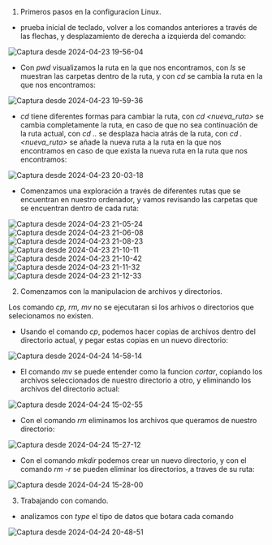 1. Primeros pasos en la configuracion Linux.
- prueba inicial de teclado, volver a los comandos anteriores a través de las flechas, y desplazamiento de derecha a izquierda del comando:

![Captura desde 2024-04-23 19-56-04](https://github.com/Edithson1/Edithson_Aybar_Comunicacion_Datos_y_Redes/assets/152218004/4aead450-eac8-40f2-9f08-042cc60f7b7e)

- Con *pwd* visualizamos la ruta en la que nos encontramos, con *ls* se muestran las carpetas dentro de la ruta, y con *cd* se cambia la ruta en la que nos encontramos:

![Captura desde 2024-04-23 19-59-36](https://github.com/Edithson1/Edithson_Aybar_Comunicacion_Datos_y_Redes/assets/152218004/b2cefe72-ac5c-464d-b41e-0b91fd3a5d3f)

- *cd* tiene diferentes formas para cambiar la ruta, con *cd <nueva_ruta>* se cambia completamente la ruta, en caso de que no sea continuación de la ruta actual, con *cd ..* se desplaza hacia atrás de la ruta, con *cd .<nueva_ruta>* se añade la nueva ruta a la ruta en la que nos encontramos en caso de que exista la nueva ruta en la ruta que nos encontramos:

![Captura desde 2024-04-23 20-03-18](https://github.com/Edithson1/Edithson_Aybar_Comunicacion_Datos_y_Redes/assets/152218004/7d5bb66e-66d3-4a88-9d1f-c6209c0d7b16)

- Comenzamos una exploración a través de diferentes rutas que se encuentran en nuestro ordenador, y vamos revisando las carpetas que se encuentran dentro de cada ruta:

![Captura desde 2024-04-23 21-05-24](https://github.com/Edithson1/Edithson_Aybar_Comunicacion_Datos_y_Redes/assets/152218004/4acdd27a-12fb-4f2d-81e3-7ca391ce1627)
![Captura desde 2024-04-23 21-06-08](https://github.com/Edithson1/Edithson_Aybar_Comunicacion_Datos_y_Redes/assets/152218004/3dafca50-075c-4167-affb-820e463cc88b)
![Captura desde 2024-04-23 21-08-23](https://github.com/Edithson1/Edithson_Aybar_Comunicacion_Datos_y_Redes/assets/152218004/82482fa8-83c8-4f72-a3bb-7dbceac7268a)
![Captura desde 2024-04-23 21-10-11](https://github.com/Edithson1/Edithson_Aybar_Comunicacion_Datos_y_Redes/assets/152218004/072b635e-f5a9-4fef-a810-a2986d5d50bf)
![Captura desde 2024-04-23 21-10-42](https://github.com/Edithson1/Edithson_Aybar_Comunicacion_Datos_y_Redes/assets/152218004/489876c3-1850-4f1e-a8ac-cdb01e1fa552)
![Captura desde 2024-04-23 21-11-32](https://github.com/Edithson1/Edithson_Aybar_Comunicacion_Datos_y_Redes/assets/152218004/aad2602a-5306-4db7-86b7-3db61a003bc3)
![Captura desde 2024-04-23 21-12-33](https://github.com/Edithson1/Edithson_Aybar_Comunicacion_Datos_y_Redes/assets/152218004/0abcdf74-84cb-4994-a5b0-4d035e515be9)

2. Comenzamos con la manipulacion de archivos y directorios.

Los comando *cp, rm, mv* no se ejecutaran si los arhivos o directorios que selecionamos no existen.

- Usando el comando *cp*, podemos hacer copias de archivos dentro del directorio actual, y pegar estas copias en un nuevo directorio:

![Captura desde 2024-04-24 14-58-14](https://github.com/Edithson1/Edithson_Aybar_Comunicacion_Datos_y_Redes/assets/152218004/77016a05-23fa-4957-a351-eab78d9553de)

- El comando *mv* se puede entender como la funcion *cortar*, copiando los archivos seleccionados de nuestro directorio a otro, y eliminando los archivos del directorio actual:

![Captura desde 2024-04-24 15-02-55](https://github.com/Edithson1/Edithson_Aybar_Comunicacion_Datos_y_Redes/assets/152218004/f16f4d84-e2f8-4b49-84a0-5d4144db0132)

- Con el comando *rm* eliminamos los archivos que queramos de nuestro directorio:

![Captura desde 2024-04-24 15-27-12](https://github.com/Edithson1/Edithson_Aybar_Comunicacion_Datos_y_Redes/assets/152218004/ecf1dea0-d7dc-4bac-adf8-21b341715def)

- Con el comando *mkdir* podemos crear un nuevo directorio, y con el comando *rm -r* se pueden eliminar los directorios, a traves de su ruta:

![Captura desde 2024-04-24 15-28-00](https://github.com/Edithson1/Edithson_Aybar_Comunicacion_Datos_y_Redes/assets/152218004/34bdcad9-0fe9-4aff-a86f-1c94bc02e72d)

3. Trabajando con comando.

- analizamos con *type* el tipo de datos que botara cada comando

![Captura desde 2024-04-24 20-48-51](https://github.com/Edithson1/Edithson_Aybar_Comunicacion_Datos_y_Redes/assets/152218004/9cc7db34-98ee-4af8-a031-40dd745fbbf9)


